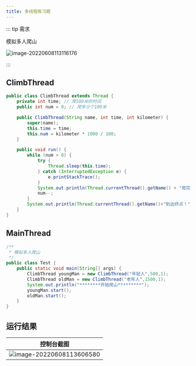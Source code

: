```yaml
---
title: 多线程练习题
---
```


::: tip 需求

模拟多人爬山

![image-20220608113116176](https://qfedu-1254123199.cos.ap-nanjing.myqcloud.com/img/202206081131306.png)

:::



## ClimbThread

```  java
public class ClimbThread extends Thread {
    private int time; // 爬100米的时间
    public int num = 0; // 爬多少个100米

    public ClimbThread(String name, int time, int kilometer) {
        super(name);
        this.time = time;
        this.num = kilometer * 1000 / 100;
    }

    public void run() {
        while (num > 0) {
            try {
                Thread.sleep(this.time);
            } catch (InterruptedException e) {
                e.printStackTrace();
            }
            System.out.println(Thread.currentThread().getName() + "爬完100米！");
            num--;
        }
        System.out.println(Thread.currentThread().getName()+"到达终点！");
    }
}
``` 



## MainThread

```  java
/**
 * 模拟多人爬山
 */
public class Test {
    public static void main(String[] args) {
        ClimbThread youngMan = new ClimbThread("年轻人",500,1);
        ClimbThread oldMan = new ClimbThread("老年人",1500,1);
        System.out.println("********开始爬山*********");
        youngMan.start();
        oldMan.start();
    }
}
``` 



## 运行结果

| 控制台截图                                                   |
| ------------------------------------------------------------ |
| ![image-20220608113606580](https://qfedu-1254123199.cos.ap-nanjing.myqcloud.com/img/202206081136660.png) |

